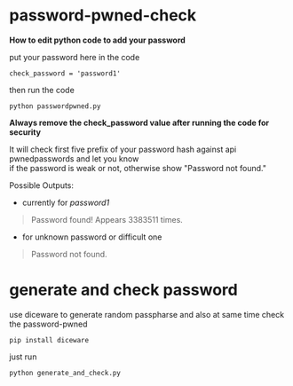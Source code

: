 # password-pwned-check

**How to edit python code to add your password**

put your password here in the code

```
check_password = 'password1'
```

then run the code 

```
python passwordpwned.py
```
**Always remove the check\_password value after running the code for security**  

It will check first five prefix of your password hash against api pwnedpasswords and let you know  
if the password is weak or not, otherwise show "Password not found."

Possible Outputs:

*   currently for _password1_

> Password found! Appears 3383511 times.

*   for unknown password or difficult one

> Password not found.

# generate and check password

use diceware to generate random passpharse and also at same time check the password-pwned

```
pip install diceware
```

just run 
```
python generate_and_check.py
```
